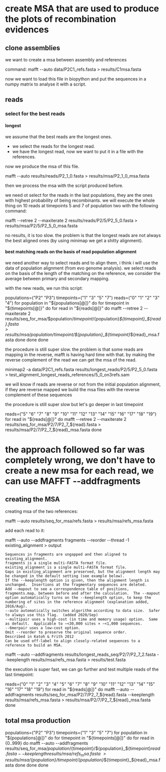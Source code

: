 # create MSA that are used to produce the plots of recombination evidences 

## clone assemblies

we want to create a msa between assembly and references

command:
mafft --auto data/P2C1_refs.fasta > results/C1msa.fasta

now we want to load this file in biopython and put the sequences in a numpy matrix to analyse it with a script.

## reads

### select for the best reads

#### longest

we assume that the best reads are the longest ones.
- we select the reads for the longest read.
- we have the longest read, now we want to put it in a file with the references.

now we produce the msa of this file.

mafft --auto results/reads/P2_1_0.fasta > results/msa/P2_1_0_msa.fasta

then we process the msa with the script produced before.

we need ot select for the reads in the last populations, they are the ones with highest probability of being recombinants. we will execute the whole thing on 10 reads at timepoints 5 and 7 of population two with the following command:

mafft --retree 2 --maxiterate 2 results/reads/P2/5/P2_5_0.fasta > results/msa/P2/5/P2_5_0_msa.fasta

no results, it is too slow. the problem is that the longest reads are not always the best aligned ones (by using minimap we get a shitty alignment).

#### best matching reads on the basis of read population alignment

we need another way to select reads and to align them, i think i will use the data of population alignment (from evo genome analysis). we select reads on the basis of the length of the matching on the reference, we consider the average between primary and secondary mapping.

with the new reads, we run this script:

populations=("P2" "P3")
timepoints=("1" "3" "5" "7")
reads=("0" "1" "2" "3" "4")
for population in "${populations[@]}"
do
    for timepoint in "${timepoints[@]}"
    do
        for read in "${reads[@]}"
        do
        mafft --retree 2 --maxiterate 2 results/seq_for_msa/$population/$timepoint/${population}_${timepoint}_${read}.fasta \
        > results/msa/$population/$timepoint/${population}_${timepoint}_${read}_msa.fasta
        done
    done
done

the procedure is still super slow. the problem is that some reads are mapping in the reverse, mafft is having hard time with that. by making the reverse complement of the read we can get  the msa of the read.

minimap2 -a data/P2C1_refs.fasta results/longest_reads/P2/5/P2_5_0.fasta > test_alignment_longest_reads_references/5_0_on3refs.sam

we will know if reads are reverse or not from the initial population alignment, if they are reverse mapped we build the msa files with the reverse complement of these sequences

the procedure is still super slow but let's go deeper in last timepoint

reads=("5" "6" "7" "8" "9" "10" "11" "12" "13" "14" "15" "16" "17" "18" "19")
for read in "${reads[@]}"
do
mafft --retree 2 --maxiterate 2 results/seq_for_msa/P2/7/P2_7_${read}.fasta > results/msa/P2/7/P2_7_${read}_msa.fasta
done

# the approach followed so far was completely wrong, we don't have to create a new msa for each read, we can use MAFFT --addfragments

## creating the MSA

creating msa of the two references:

mafft --auto results/seq_for_msa/refs.fasta > results/msa/refs_msa.fasta

add each read to it:

mafft --auto --addfragments fragments --reorder --thread -1 existing_alignment > output

    Sequences in fragments are ungapped and then aligned to existing_alignment. 
    fragments is a single multi-FASTA format file.
    existing_alignment is a single multi-FASTA format file. 
    Gaps in existing_alignment are preserved, but the alignment length may be changed in the default setting (see example below).
    If the --keeplength option is given, then the alignment length is unchanged.  Insertions at the fragmentary sequences are deleted. 
    Add --mapout to see a correspondence table of positions, fragments.map, between before and after the calculation.  The --mapout option automatically turns on the --keeplength option, to keep the numbering of sites in the reference alignment (explanation added, 2016/Aug). 
    --auto automatically switches algorithm according to data size.  Safer to always use this flag.  (added 2020/Sep)
    --multipair uses a high-cost (in time and memory usage) option.  Same as default.  Applicable to ∼<30,000 sites × ∼<1,000 sequences.
    --6merpair uses a low-cost option.
    Omit --reorder to preserve the original sequence order. 
    Described in Katoh & Frith 2012
    Can be used off-label to align closely-related sequences to a reference to build an MSA.

mafft --auto --addfragments results/longest_reads_seq/P2/7/P2_7_2.fasta --keeplength results/msa/refs_msa.fasta > results/test.fasta

the execution is super fast, we can go further and test multiple reads of the last timepoint:

reads=("0" "1" "2" "3" "4" "5" "6" "7" "8" "9" "10" "11" "12" "13" "14" "15" "16" "17" "18" "19")
for read in "${reads[@]}"
do
mafft --auto --addfragments results/seq_for_msa/P2/7/P2_7_${read}.fasta --keeplength results/msa/refs_msa.fasta > results/msa/P2/7/P2_7_${read}_msa.fasta
done

## total msa production

populations=("P2" "P3")
timepoints=("1" "3" "5" "7")
for population in "${populations[@]}"
do
    for timepoint in "${timepoints[@]}"
    do
        for read in {0..999}
        do
        mafft --auto --addfragments results/seq_for_msa/${population}/${timepoint}/${population}_${timepoint}_${read}.fasta --keeplength results/msa/refs_msa.fasta \
        > results/msa/${population}/${timepoint}/${population}_${timepoint}_${read}_msa.fasta
        done
    done
done
